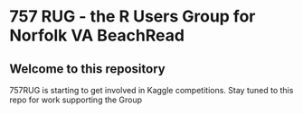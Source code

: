 # 757 RUG - the R Users Group for Norfolk VA BeachRead

## Welcome to this repository

757RUG is starting to get involved in Kaggle competitions. Stay tuned to this repo for work supporting the Group